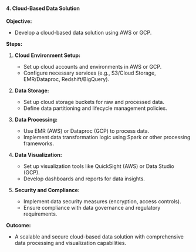 #### 4. Cloud-Based Data Solution

**Objective:**
- Develop a cloud-based data solution using AWS or GCP.

**Steps:**
1. **Cloud Environment Setup:**
   - Set up cloud accounts and environments in AWS or GCP.
   - Configure necessary services (e.g., S3/Cloud Storage, EMR/Dataproc, Redshift/BigQuery).

2. **Data Storage:**
   - Set up cloud storage buckets for raw and processed data.
   - Define data partitioning and lifecycle management policies.

3. **Data Processing:**
   - Use EMR (AWS) or Dataproc (GCP) to process data.
   - Implement data transformation logic using Spark or other processing frameworks.

4. **Data Visualization:**
   - Set up visualization tools like QuickSight (AWS) or Data Studio (GCP).
   - Develop dashboards and reports for data insights.

5. **Security and Compliance:**
   - Implement data security measures (encryption, access controls).
   - Ensure compliance with data governance and regulatory requirements.

**Outcome:**
- A scalable and secure cloud-based data solution with comprehensive data processing and visualization capabilities.
